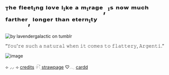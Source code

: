 # ᵀʰᵉ ᶠˡᵉᵉᵗᶦⁿᵍ ˡᵒᵛᵉ ˡᶦᵏᵉ ᵃ ᵐᶦʳᵃᵍᵉ, ᶦˢ ⁿᵒʷ ᵐᵘᶜʰ ᶠᵃʳᵗʰᵉʳ, ˡᵒⁿᵍᵉʳ ᵗʰᵃⁿ ᵉᵗᵉʳⁿᶦᵗʸ

![by lavendergalactic on tumblr](https://64.media.tumblr.com/ed085bb7464208a51fc4f3d907b6c960/6e3721dfb06432bc-81/s640x960/464a8812fddb48d4963bf638bf8f143add250e8b.gifv)

“𝚈𝚘𝚞'𝚛𝚎 𝚜𝚞𝚌𝚑 𝚊 𝚗𝚊𝚝𝚞𝚛𝚊𝚕 𝚠𝚑𝚎𝚗 𝚒𝚝 𝚌𝚘𝚖𝚎𝚜 𝚝𝚘 𝚏𝚕𝚊𝚝𝚝𝚎𝚛𝚢, 𝙰𝚛𝚐𝚎𝚗𝚝𝚒.”

![image](https://i.postimg.cc/nh4XqJcf/IMAG32.png)

⟣ ⸝⸝ ⟢ [credits](https://rentry.co/DEADNG0NE) 𓍯๋࣭ [strawpage](https://littledoves.straw.page/) ♡𓂃 [cardd](https://tulparcaptain.carrd.co/) 
